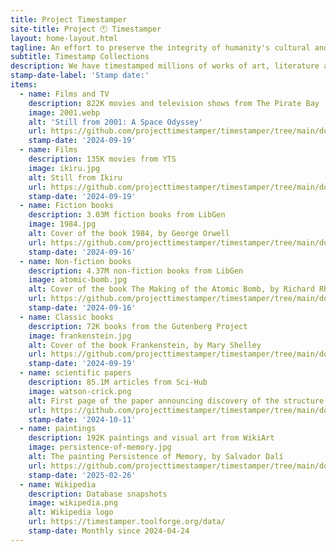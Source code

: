 ```yaml
---
title: Project Timestamper
site-title: Project 🕚 Timestamper
layout: home-layout.html
tagline: An effort to preserve the integrity of humanity's cultural and scientific achievements.
subtitle: Timestamp Collections
description: We have timestamped millions of works of art, literature and science, to certify their existence before the advent of mass counterfeiting by generative AI.
stamp-date-label: 'Stamp date:'
items:
  - name: Films and TV
    description: 822K movies and television shows from The Pirate Bay
    image: 2001.webp
    alt: 'Still from 2001: A Space Odyssey'
    url: https://github.com/projecttimestamper/timestamper/tree/main/docs/tpb_movies
    stamp-date: '2024-09-19'
  - name: Films
    description: 135K movies from YTS
    image: ikiru.jpg
    alt: Still from Ikiru
    url: https://github.com/projecttimestamper/timestamper/tree/main/docs/yts_movies
    stamp-date: '2024-09-19'
  - name: Fiction books
    description: 3.03M fiction books from LibGen
    image: 1984.jpg
    alt: Cover of the book 1984, by George Orwell
    url: https://github.com/projecttimestamper/timestamper/tree/main/docs/libgen_fiction
    stamp-date: '2024-09-16'
  - name: Non-fiction books
    description: 4.37M non-fiction books from LibGen
    image: atomic-bomb.jpg
    alt: Cover of the book The Making of the Atomic Bomb, by Richard Rhodes
    url: https://github.com/projecttimestamper/timestamper/tree/main/docs/libgen_nonfiction
    stamp-date: '2024-09-16'
  - name: Classic books
    description: 72K books from the Gutenberg Project
    image: frankenstein.jpg
    alt: Cover of the book Frankenstein, by Mary Shelley
    url: https://github.com/projecttimestamper/timestamper/tree/main/docs/gutenberg_books
    stamp-date: '2024-09-19'
  - name: scientific papers
    description: 85.1M articles from Sci-Hub
    image: watson-crick.png
    alt: First page of the paper announcing discovery of the structure of DNA
    url: https://github.com/projecttimestamper/timestamper/tree/main/docs/scihub_articles
    stamp-date: '2024-10-11'
  - name: paintings
    description: 192K paintings and visual art from WikiArt
    image: persistence-of-memory.jpg
    alt: The painting Persistence of Memory, by Salvador Dalí
    url: https://github.com/projecttimestamper/timestamper/tree/main/docs/wikiart_works
    stamp-date: '2025-02-26'
  - name: Wikipedia
    description: Database snapshots
    image: wikipedia.png
    alt: Wikipedia logo
    url: https://timestamper.toolforge.org/data/
    stamp-date: Monthly since 2024-04-24
---
```


